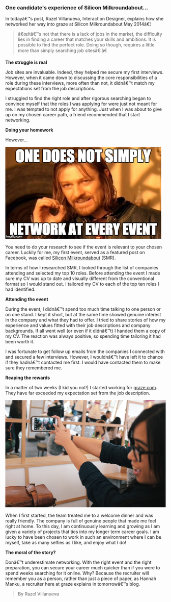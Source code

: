### One candidate's experience of Silicon Milkroundabout...

In todayâ€™s post, Razel Villanueva, Interaction Designer, explains how she networked her way into graze at Silicon Milkroundabout May 2014â€¦

> â€œItâ€™s not that there is a lack of jobs in the market, the difficulty lies in finding a career that matches your skills and ambitions. It is possible to find the perfect role. Doing so though, requires a little more than simply searching job sitesâ€¦â€

**The struggle is real**

Job sites are invaluable. Indeed, they helped me secure my first interviews. However, when it came down to discussing the core responsibilities of a role during these interviews, more often than not, it didnâ€™t match my expectations set from the job descriptions.

I struggled to find the right role and after rigorous searching began to convince myself that the roles I was applying for were just not meant for me. I was tempted to not apply for anything. Just when I was about to give up on my chosen career path, a friend recommended that I start networking.

**Doing your homework**

However... 

![](/content/images/2014/11/one-does-not-meme.jpg)

You need to do your research to see if the event is relevant to your chosen career. Luckily for me, my first event, served as a featured post on Facebook, was called [Silicon Milkroundabout](https://www.siliconmilkroundabout.com/) (SMR).

In terms of how I researched SMR, I looked through the list of companies attending and selected my top 10 roles. Before attending the event I made sure my CV was up to date and visually different from the conventional format so I would stand out. I tailored my CV to each of the top ten roles I had identified.

**Attending the event**

During the event, I didnâ€™t spend too much time talking to one person or on one stand. I kept it short, but at the same time showed genuine interest in the company and what they had to offer. I tried to share stories of how my experience and values fitted with their job descriptions and company backgrounds. If all went well (or even if it didnâ€™t) I handed them a copy of my CV. The reaction was always positive, so spending time tailoring it had been worth it. 

I was fortunate to get follow up emails from the companies I connected with and secured a few interviews. However, I wouldnâ€™t have left it to chance if they hadnâ€™t contacted me first. I would have contacted them to make sure they remembered me.

**Reaping the rewards**

In a matter of two weeks (I kid you not!) I started working for [graze.com](https://www.graze.com/uk/). They have far exceeded my expectation set from the job description. 

![](/content/images/2014/11/Team-lunch.jpg)

When I first started, the team treated me to a welcome dinner and was really friendly. The company is full of genuine people that made me feel right at home. To this day, I am continuously learning and growing as I am given a variety of projects that ties into my longer term career goals. I am lucky to have been chosen to work in such an environment where I can be myself, take as many selfies as I like, and enjoy what I do!

**The moral of the story?**

Donâ€™t underestimate networking. With the right event and the right preparation, you can secure your career much quicker than if you were to spend weeks searching for it online. Why? Because the recruiter will remember you as a person, rather than just a piece of paper, as Hannah Manku, a recruiter here at graze explains in tomorrowâ€™s blog.

> By Razel Villanueva
